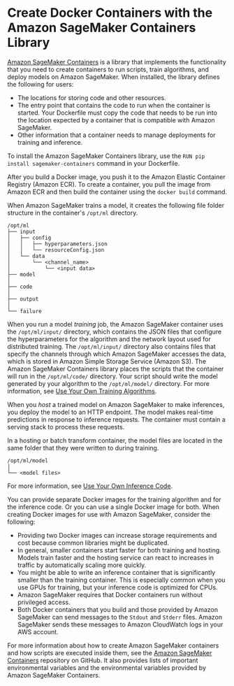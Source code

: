 # Create Docker Containers with the Amazon SageMaker Containers Library<a name="amazon-sagemaker-containers"></a>

[Amazon SageMaker Containers](https://github.com/aws/sagemaker-containers) is a library that implements the functionality that you need to create containers to run scripts, train algorithms, and deploy models on Amazon SageMaker\. When installed, the library defines the following for users:
+  The locations for storing code and other resources\. 
+ The entry point that contains the code to run when the container is started\. Your Dockerfile must copy the code that needs to be run into the location expected by a container that is compatible with Amazon SageMaker\. 
+ Other information that a container needs to manage deployments for training and inference\. 

To install the Amazon SageMaker Containers library, use the `RUN pip install sagemaker-containers` command in your Dockerfile\. 

After you build a Docker image, you push it to the Amazon Elastic Container Registry \(Amazon ECR\)\. To create a container, you pull the image from Amazon ECR and then build the container using the `docker build` command\.

When Amazon SageMaker trains a model, it creates the following file folder structure in the container's `/opt/ml` directory\.

```
/opt/ml
├── input
│   ├── config
│   │   ├── hyperparameters.json
│   │   └── resourceConfig.json
│   └── data
│       └── <channel_name>
│           └── <input data>
├── model
│
├── code
│
├── output
│
└── failure
```

When you run a model *training* job, the Amazon SageMaker container uses the `/opt/ml/input/` directory, which contains the JSON files that configure the hyperparameters for the algorithm and the network layout used for distributed training\. The `/opt/ml/input/` directory also contains files that specify the channels through which Amazon SageMaker accesses the data, which is stored in Amazon Simple Storage Service \(Amazon S3\)\. The Amazon SageMaker Containers library places the scripts that the container will run in the `/opt/ml/code/` directory\. Your script should write the model generated by your algorithm to the `/opt/ml/model/` directory\. For more information, see [Use Your Own Training Algorithms](your-algorithms-training-algo.md)\.

When you *host* a trained model on Amazon SageMaker to make inferences, you deploy the model to an HTTP endpoint\. The model makes real\-time predictions in response to inference requests\. The container must contain a serving stack to process these requests\.

In a hosting or batch transform container, the model files are located in the same folder that they were written to during training\.

```
/opt/ml/model
│
└── <model files>
```

For more information, see [Use Your Own Inference Code](your-algorithms-inference-main.md)\.

You can provide separate Docker images for the training algorithm and for the inference code\. Or you can use a single Docker image for both\. When creating Docker images for use with Amazon SageMaker, consider the following:
+ Providing two Docker images can increase storage requirements and cost because common libraries might be duplicated\.
+ In general, smaller containers start faster for both training and hosting\. Models train faster and the hosting service can react to increases in traffic by automatically scaling more quickly\.
+ You might be able to write an inference container that is significantly smaller than the training container\. This is especially common when you use GPUs for training, but your inference code is optimized for CPUs\.
+  Amazon SageMaker requires that Docker containers run without privileged access\.
+ Both Docker containers that you build and those provided by Amazon SageMaker can send messages to the `Stdout` and `Stderr` files\. Amazon SageMaker sends these messages to Amazon CloudWatch logs in your AWS account\.

For more information about how to create Amazon SageMaker containers and how scripts are executed inside them, see the [Amazon SageMaker Containers](https://github.com/aws/sagemaker-containers) repository on GitHub\. It also provides lists of important environmental variables and the environmental variables provided by Amazon SageMaker Containers\.